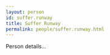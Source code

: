```yaml
---
layout: person
id: suffer.runway
title: Suffer Runway
permalink: people/suffer.runway.html
---
```


Person details...